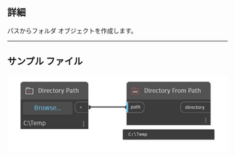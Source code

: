 ## 詳細
パスからフォルダ オブジェクトを作成します。
___
## サンプル ファイル

![Directory From Path](./CoreNodeModels.Input.DirectoryObject_img.jpg)

